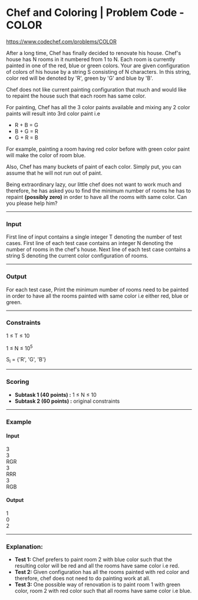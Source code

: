 # Chef and Coloring | Problem Code - COLOR

https://www.codechef.com/problems/COLOR

After a long time, Chef has finally decided to renovate his house. Chef's house has N rooms in it numbered from 1 to N. Each room is currently painted in one of the red, blue or green colors. Your are given configuration of colors of his house by a string S consisting of N characters. In this string, color red will be denoted by 'R', green by 'G' and blue by 'B'.

Chef does not like current painting configuration that much and would like to repaint the house such that each room has same color.

For painting, Chef has all the 3 color paints available and mixing any 2 color paints will result into 3rd color paint i.e

* R + B = G
* B + G = R
* G + R = B

For example, painting a room having red color before with green color paint will make the color of room blue.

Also, Chef has many buckets of paint of each color. Simply put, you can assume that he will not run out of paint.

Being extraordinary lazy, our little chef does not want to work much and therefore, he has asked you to find the minimum number of rooms he has to repaint **(possibly zero)** in order to have all the rooms with same color. Can you please help him?

***

### **Input**  
First line of input contains a single integer T denoting the number of test cases. First line of each test case contains an integer N denoting the number of rooms in the chef's house. Next line of each test case contains a string S denoting the current color configuration of rooms.

***

### **Output**  
For each test case, Print the minimum number of rooms need to be painted in order to have all the rooms painted with same color i.e either red, blue or green.

***

### **Constraints**

1 ≤ T ≤ 10  

1 ≤ N ≤ 10<sup>5</sup>  

S<sub>i</sub> = {'R', 'G', 'B'}  

***

### **Scoring**

* **Subtask 1 (40 points) :** 1 ≤ N ≤ 10  
* **Subtask 2 (60 points) :** original constraints  

***

### **Example**


#### **Input**

3  
3  
RGR  
3  
RRR  
3  
RGB  

#### **Output**

1  
0  
2  

***

### **Explanation:**

* **Test 1:** Chef prefers to paint room 2 with blue color such that the resulting color will be red and all the rooms have same color i.e red.
* **Test 2:** Given configuration has all the rooms painted with red color and therefore, chef does not need to do painting work at all.
* **Test 3:** One possible way of renovation is to paint room 1 with green color, room 2 with red color such that all rooms have same color i.e blue.
